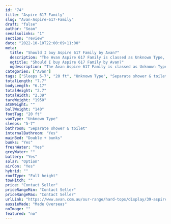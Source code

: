 ```yaml
---
id: "74"
title: "Aspire 617 Family"
slug: "Avan-Aspire-617-Family"
draft: "false"
author: "Sean"
seealsolinks: "1"
section: "review"
date: "2022-10-10T22:00:09+11:00"
meta:
  title: "Should I buy Aspire 617 Family by Avan?"
  description: "The Avan Aspire 617 Family is classed as Unknown Type, and sleeps 5-7 people. It is Made Overseas and comes in at 20 ft. It generally has Separate shower & toilet."
  ogtitle: "Should I buy Aspire 617 Family by Avan?"
  ogdescription: "The Avan Aspire 617 Family is classed as Unknown Type, and sleeps 5-7 people. It is Made Overseas and comes in at 20 ft. It generally has Separate shower & toilet."
categories: ["Avan"]
tags: ["Sleeps 5-7", "20 ft", "Unknown Type", "Separate shower & toilet", "Full height", "Price Unknown", "Made Overseas"]
totalLength: "7.7"
bodyLength: "6.17"
totalHeight: "2.7"
totalWidth: "2.39"
tareWeight: "1950"
atmWeight: ""
ballWeight: "140"
footTag: "20 ft"
vanType: "Unknown Type"
sleeps: "5-7"
bathroom: "Separate shower & toilet"
internalBathroom: "Yes"
mainBed: "Double + bunks"
bunks: "Yes"
freshWater: "Yes"
greyWater: ""
battery: "Yes"
solar: "Option"
airCon: "Yes"
hybrid: ""
roofType: "Full height"
towHitch: ""
price: "Contact Seller"
priceRangeMin: "Contact Seller"
priceRangeMax: "Contact Seller"
urlLink: "https://www.avan.com.au/our-range/hard-tops/display/39-aspire-564-600-series-hardtop"
aussieMade: "Made Overseas"
noImage: ""
featured: "no"
---
```

